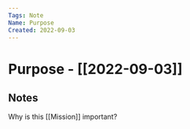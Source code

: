 ```yaml
---
Tags: Note
Name: Purpose
Created: 2022-09-03
---
```

# Purpose - [[2022-09-03]]
## Notes
Why is this [[Mission]] important?